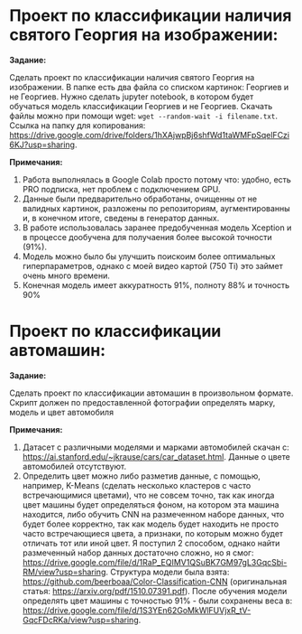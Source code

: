 **Проект по классификации наличия святого Георгия на изображении:**
=================================================
**Задание:**

Сделать проект по классификации наличия святого Георгия на изображении. В папке есть два файла со списком картинок: Георгиев и не Георгиев. Нужно сделать jupyter notebook, в котором будет обучаться модель классификации Георгиев и не Георгиев. Скачать файлы можно при помощи wget: `wget --random-wait -i filename.txt`. Ссылка на папку для копирования: https://drive.google.com/drive/folders/1hXAjwpBj6shfWd1taWMFpSqelFCzi6KJ?usp=sharing.

**Примечания:**

1) Работа выполнялась в Google Colab просто потому что: удобно, есть PRO подписка, нет проблем с подключением GPU.
2) Данные были предварительно обработаны, очищенны от не валидных картинок, разложены по репозиториям, аугментированны и, в конечном итоге, сведены в генератор данных.
3) В работе использовалась заранее предобученная модель Xception и в процессе дообучена для получаения более высокой точности (91%).
4) Модель можно было бы улучшить поискоим более оптимальных гиперпараметров, однако с моей видео картой (750 Ti) это займет очень много времени.
5) Конечная модель имеет аккуратность 91%, полноту 88% и точность 90%


**Проект по классификации автомашин:**
=================================================
**Задание:**

Сделать проект по классификации автомашин в произвольном формате. Скрипт должен по предоставленной фотографии определять марку, модель и цвет автомобиля

**Примечания:**

1) Датасет с различными моделями и марками автомобилей скачан с: https://ai.stanford.edu/~jkrause/cars/car_dataset.html. Данные о цвете автомобилей отсутствуют.
2) Определить цвет можно либо разметив данные, с помощью, например, K-Means (сделать несколько кластеров с часто встречающимися цветами), что не совсем точно, так как иногда цвет машины будет определяться фоном, на котором эта машина находится, либо обучить CNN на размеченном наборе данных, что будет более корректно, так как модель будет находить не просто часто встречающиеся цвета, а признаки, по которым можно будет отличать тот или иной цвет. Я поступил 2 способом, однако найти размеченный набор данных достаточно сложно, но я смог: https://drive.google.com/file/d/1RaP_EQIMV1QSuBK7GM97gL3GqcSbi-RM/view?usp=sharing. Структура модели была взята: https://github.com/beerboaa/Color-Classification-CNN (оригинальная статья: https://arxiv.org/pdf/1510.07391.pdf). После обучения модели определять цвет машины с точностью 91% - были сохранены веса в: https://drive.google.com/file/d/1S3YEn62GoMkWlFUVjxR_tV-GqcFDcRKa/view?usp=sharing.
